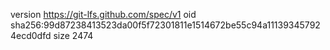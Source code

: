 version https://git-lfs.github.com/spec/v1
oid sha256:99d87238413523da00f5f72301811e1514672be55c94a111393457924ecd0dfd
size 2474
